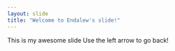 ```yaml
---
layout: slide
title: "Welcome to Endalew's slide!"
---
```


This is my awesome slide
Use the left arrow to go back!
